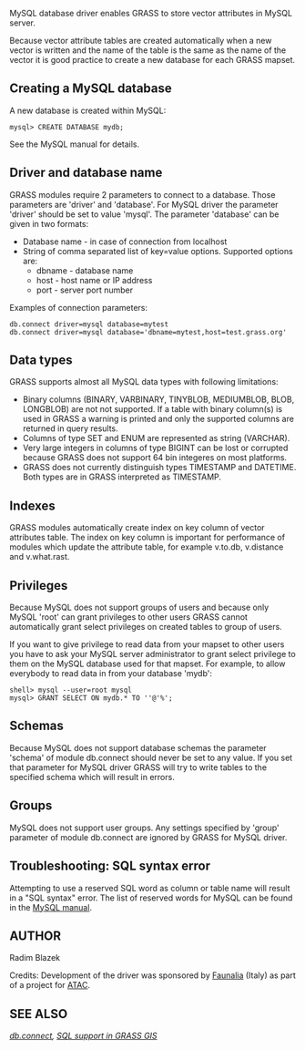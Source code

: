 MySQL database driver enables GRASS to store vector attributes in MySQL
server.

Because vector attribute tables are created automatically when a new
vector is written and the name of the table is the same as the name of
the vector it is good practice to create a new database for each GRASS
mapset.

## Creating a MySQL database

A new database is created within MySQL:

```shell
mysql> CREATE DATABASE mydb;
```

See the MySQL manual for details.

## Driver and database name

GRASS modules require 2 parameters to connect to a database. Those
parameters are 'driver' and 'database'. For MySQL driver the parameter
'driver' should be set to value 'mysql'. The parameter 'database' can be
given in two formats:

- Database name - in case of connection from localhost
- String of comma separated list of key=value options. Supported options
  are:
  - dbname - database name
  - host - host name or IP address
  - port - server port number

Examples of connection parameters:

```shell
db.connect driver=mysql database=mytest
db.connect driver=mysql database='dbname=mytest,host=test.grass.org'
```

## Data types

GRASS supports almost all MySQL data types with following limitations:

- Binary columns (BINARY, VARBINARY, TINYBLOB, MEDIUMBLOB, BLOB,
  LONGBLOB) are not not supported. If a table with binary column(s) is
  used in GRASS a warning is printed and only the supported columns are
  returned in query results.
- Columns of type SET and ENUM are represented as string (VARCHAR).
- Very large integers in columns of type BIGINT can be lost or corrupted
  because GRASS does not support 64 bin integeres on most platforms.
- GRASS does not currently distinguish types TIMESTAMP and DATETIME.
  Both types are in GRASS interpreted as TIMESTAMP.

## Indexes

GRASS modules automatically create index on key column of vector
attributes table. The index on key column is important for performance
of modules which update the attribute table, for example v.to.db,
v.distance and v.what.rast.

## Privileges

Because MySQL does not support groups of users and because only MySQL
'root' can grant privileges to other users GRASS cannot automatically
grant select privileges on created tables to group of users.

If you want to give privilege to read data from your mapset to other
users you have to ask your MySQL server administrator to grant select
privilege to them on the MySQL database used for that mapset. For
example, to allow everybody to read data in from your database 'mydb':

```shell
shell> mysql --user=root mysql
mysql> GRANT SELECT ON mydb.* TO ''@'%';
```

## Schemas

Because MySQL does not support database schemas the parameter 'schema'
of module db.connect should never be set to any value. If you set that
parameter for MySQL driver GRASS will try to write tables to the
specified schema which will result in errors.

## Groups

MySQL does not support user groups. Any settings specified by 'group'
parameter of module db.connect are ignored by GRASS for MySQL driver.

## Troubleshooting: SQL syntax error

Attempting to use a reserved SQL word as column or table name will
result in a "SQL syntax" error. The list of reserved words for MySQL can
be found in the [MySQL
manual](https://dev.mysql.com/doc/refman/8.4/en/keywords.html#keywords-in-current-series).

## AUTHOR

Radim Blazek

Credits: Development of the driver was sponsored by
[Faunalia](https://www.faunalia.it) (Italy) as part of a project for
[ATAC](https://www.atac.roma.it/).

## SEE ALSO

*[db.connect](db.connect.md), [SQL support in GRASS GIS](sql.md)*
